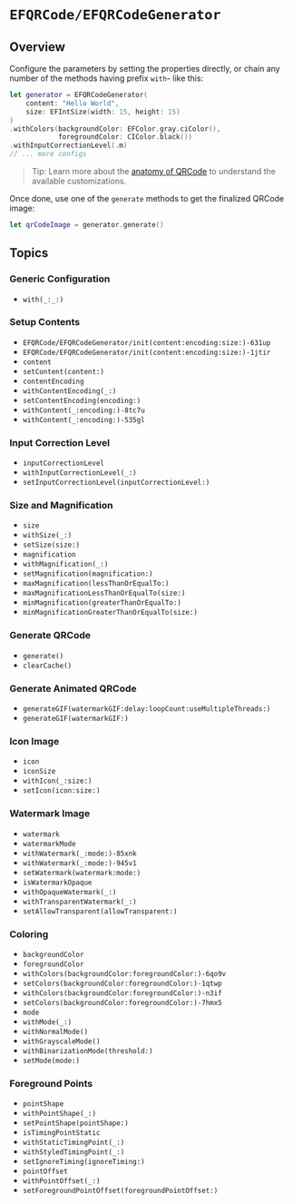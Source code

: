 # ``EFQRCode/EFQRCodeGenerator``

## Overview

Configure the parameters by setting the properties directly, or chain any number of the methods having prefix `with`- like this:

```swift
let generator = EFQRCodeGenerator(
    content: "Hello World",
    size: EFIntSize(width: 15, height: 15)
)
.withColors(backgroundColor: EFColor.gray.ciColor(),
            foregroundColor: CIColor.black())
.withInputCorrectionLevel(.m)
// ... more configs
```

> Tip: Learn more about the [anatomy of QRCode](https://www.qr-code-generator.com/qr-code-marketing/qr-codes-basics/#anatomy-of-qr-code) to understand the available customizations. 

Once done, use one of the `generate` methods to get the finalized QRCode image:

```swift
let qrCodeImage = generator.generate()
```

## Topics

### Generic Configuration

- ``with(_:_:)``

### Setup Contents

- ``EFQRCode/EFQRCodeGenerator/init(content:encoding:size:)-631up``
- ``EFQRCode/EFQRCodeGenerator/init(content:encoding:size:)-1jtir``
- ``content``
- ``setContent(content:)``
- ``contentEncoding``
- ``withContentEncoding(_:)``
- ``setContentEncoding(encoding:)``
- ``withContent(_:encoding:)-8tc7u``
- ``withContent(_:encoding:)-535gl``

### Input Correction Level

- ``inputCorrectionLevel``
- ``withInputCorrectionLevel(_:)``
- ``setInputCorrectionLevel(inputCorrectionLevel:)``

### Size and Magnification

- ``size``
- ``withSize(_:)``
- ``setSize(size:)``
- ``magnification``
- ``withMagnification(_:)``
- ``setMagnification(magnification:)``
- ``maxMagnification(lessThanOrEqualTo:)``
- ``maxMagnificationLessThanOrEqualTo(size:)``
- ``minMagnification(greaterThanOrEqualTo:)``
- ``minMagnificationGreaterThanOrEqualTo(size:)``

### Generate QRCode

- ``generate()``
- ``clearCache()``

### Generate Animated QRCode

- ``generateGIF(watermarkGIF:delay:loopCount:useMultipleThreads:)``
- ``generateGIF(watermarkGIF:)``

### Icon Image

- ``icon``
- ``iconSize``
- ``withIcon(_:size:)``
- ``setIcon(icon:size:)``

### Watermark Image

- ``watermark``
- ``watermarkMode``
- ``withWatermark(_:mode:)-85xnk``
- ``withWatermark(_:mode:)-945v1``
- ``setWatermark(watermark:mode:)``
- ``isWatermarkOpaque``
- ``withOpaqueWatermark(_:)``
- ``withTransparentWatermark(_:)``
- ``setAllowTransparent(allowTransparent:)``

### Coloring

- ``backgroundColor``
- ``foregroundColor``
- ``withColors(backgroundColor:foregroundColor:)-6qo9v``
- ``setColors(backgroundColor:foregroundColor:)-1qtwp``
- ``withColors(backgroundColor:foregroundColor:)-n3if``
- ``setColors(backgroundColor:foregroundColor:)-7hmx5``
- ``mode``
- ``withMode(_:)``
- ``withNormalMode()``
- ``withGrayscaleMode()``
- ``withBinarizationMode(threshold:)``
- ``setMode(mode:)``

### Foreground Points

- ``pointShape``
- ``withPointShape(_:)``
- ``setPointShape(pointShape:)``
- ``isTimingPointStatic``
- ``withStaticTimingPoint(_:)``
- ``withStyledTimingPoint(_:)``
- ``setIgnoreTiming(ignoreTiming:)``
- ``pointOffset``
- ``withPointOffset(_:)``
- ``setForegroundPointOffset(foregroundPointOffset:)``
